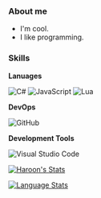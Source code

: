 <h3> About me </h3>

- I'm cool.
- I like programming.

<h3> Skills </h3>

**Lanuages**

  ![C#](https://img.shields.io/badge/-C%23-333333?style=flat&logo=csharp)
  ![JavaScript](https://img.shields.io/badge/-JavaScript-333333?style=flat&logo=javascript&logoColor=FFFFFF)
  ![Lua](https://img.shields.io/badge/-Lua-333333?style=flat&logo=lua)

**DevOps**

  ![GitHub](https://img.shields.io/badge/-GitHub-333333?style=flat&logo=github)

**Development Tools**

  ![Visual Studio Code](https://img.shields.io/badge/-Visual%20Studio%20Code-333333?style=flat&logo=visual-studio-code)

[![Haroon's Stats](https://github-readme-stats.vercel.app/api?username=haroon-f&show_icons=true&title_color=41b883&icon_color=41b883&text_color=fffefe&bg_color=273849&count_private=true)](https://github.com/haroon-f)

[![Language  Stats](https://github-readme-stats.vercel.app/api/top-langs/?username=haroon-f&layout=compact&show_icons=true&title_color=41b883&icon_color=41b883&text_color=fffefe&bg_color=273849&count_private=true&langs_count=2)](https://github.com/haroon-f)
